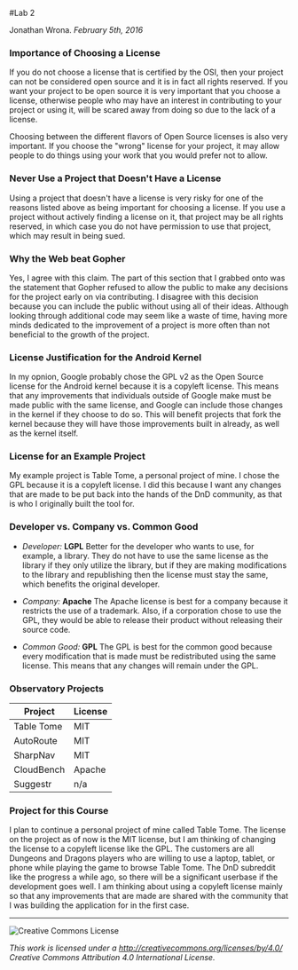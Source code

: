 #Lab 2

Jonathan Wrona. *February 5th, 2016*

### Importance of Choosing a License

If you do not choose a license that is certified by the OSI, then your project can not be considered open source and it is in fact all rights reserved. If you want your project to be open source it is very important that you choose a license, otherwise people who may have an interest in contributing to your project or using it, will be scared away from doing so due to the lack of a license.

Choosing between the different flavors of Open Source licenses is also very important. If you choose the "wrong" license for your project, it may allow people to do things using your work that you would prefer not to allow.

### Never Use a Project that Doesn't Have a License

Using a project that doesn't have a license is very risky for one of the reasons listed above as being important for choosing a license. If you use a project without actively finding a license on it, that project may be all rights reserved, in which case you do not have permission to use that project, which may result in being sued.

### Why the Web beat Gopher

Yes, I agree with this claim. The part of this section that I grabbed onto was the statement that Gopher refused to allow the public to make any decisions for the project early on via contributing. I disagree with this decision because you can include the public without using all of their ideas. Although looking through additional code may seem like a waste of time, having more minds dedicated to the improvement of a project is more often than not beneficial to the growth of the project.

### License Justification for the Android Kernel

In my opnion, Google probably chose the GPL v2 as the Open Source license for the Android kernel because it is a copyleft license. This means that any improvements that individuals outside of Google make must be made public with the same license, and Google can include those changes in the kernel if they choose to do so. This will benefit projects that fork the kernel because they will have those improvements built in already, as well as the kernel itself.

### License for an Example Project

My example project is Table Tome, a personal project of mine. I chose the GPL because it is a copyleft license. I did this because I want any changes that are made to be put back into the hands of the DnD community, as that is who I originally built the tool for.

### Developer vs. Company vs. Common Good

- *Developer:* **LGPL** Better for the developer who wants to use, for example, a library. They do not have to use the same license as the library if they only utilize the library, but if they are making modifications to the library and republishing then the license must stay the same, which benefits the original developer.

- *Company:* **Apache** The Apache license is best for a company because it restricts the use of a trademark. Also, if a corporation chose to use the GPL, they would be able to release their product without releasing their source code.

- *Common Good:* **GPL** The GPL is best for the common good because every modification that is made must be redistributed using the same license. This means that any changes will remain under the GPL.

### Observatory Projects

| Project    	| License 	|
|------------	|---------	|
| Table Tome 	| MIT     	|
| AutoRoute  	| MIT     	|
| SharpNav   	| MIT     	|
| CloudBench 	| Apache  	|
| Suggestr   	| n/a    	|

### Project for this Course

I plan to continue a personal project of mine called Table Tome. The license on the project as of now is the MIT license, but I am thinking of changing the license to a copyleft license like the GPL. The customers are all Dungeons and Dragons players who are willing to use a laptop, tablet, or phone while playing the game to browse Table Tome. The DnD subreddit like the progress a while ago, so there will be a significant userbase if the development goes well. I am thinking about using a copyleft license mainly so that any improvements that are made are shared with the community that I was building the application for in the first case.

- - -

![Creative Commons License](https://licensebuttons.net/l/by/3.0/88x31.png)

*This work is licensed under a http://creativecommons.org/licenses/by/4.0/ Creative Commons Attribution 4.0 International License.*